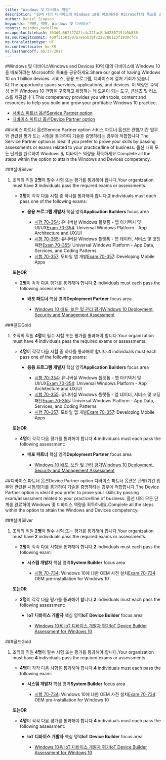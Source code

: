 ```yaml
---
title: "Windows 및 디바이스 역량"
description: "10억 대의 디바이스에 Windows 10을 배포하려는 Microsoft의 목표를 공유하세요. 서비스, 응용 프로그램, 디바이스에 걸쳐 기회가 있습니다. 이 역량은 수익성 높은 Windows 10 관행을 구축하고 확장하는 데 도움이 되는 도구, 콘텐츠 및 리소스를 제공합니다."
author: Daniel Simpson
keywords: "역량, 역량, Windows 및 디바이스"
robots: noindex,nofollow
ms.openlocfilehash: 363d9a562f2742fc4c221ac8db4280719fb5b830
ms.sourcegitcommit: 400f31501507a78a5b38fc228780125f19d0cfc6
ms.translationtype: HT
ms.contentlocale: ko-KR
ms.lasthandoff: 06/27/2017
---
```

#<a name="windows-and-devices"></a><span data-ttu-id="19983-106">Windows 및 디바이스</span><span class="sxs-lookup"><span data-stu-id="19983-106">Windows and Devices</span></span> 
<span data-ttu-id="19983-107">10억 대의 디바이스에 Windows 10을 배포하려는 Microsoft의 목표를 공유하세요.</span><span class="sxs-lookup"><span data-stu-id="19983-107">Share our goal of having Windows 10 on 1 billion devices.</span></span> <span data-ttu-id="19983-108">서비스, 응용 프로그램, 디바이스에 걸쳐 기회가 있습니다.</span><span class="sxs-lookup"><span data-stu-id="19983-108">The opportunity spans services, applications, and devices.</span></span> <span data-ttu-id="19983-109">이 역량은 수익성 높은 Windows 10 관행을 구축하고 확장하는 데 도움이 되는 도구, 콘텐츠 및 리소스를 제공합니다.</span><span class="sxs-lookup"><span data-stu-id="19983-109">This competency provides you with tools, content and resources to help you build and grow your profitable Windows 10 practice.</span></span>

- [<span data-ttu-id="19983-110">서비스 파트너 옵션</span><span class="sxs-lookup"><span data-stu-id="19983-110">Service Partner option</span></span>](#service-partner-option)
- [<span data-ttu-id="19983-111">디바이스 파트너 옵션</span><span class="sxs-lookup"><span data-stu-id="19983-111">Device Partner option</span></span>](#device-partner-option)

##<a name="service-partner-option"></a><span data-ttu-id="19983-112">서비스 파트너 옵션</span><span class="sxs-lookup"><span data-stu-id="19983-112">Service Partner option</span></span>
<span data-ttu-id="19983-113">서비스 파트너 옵션은 관행/기간 업무와 관련된 평가 또는 시험을 통과하여 기술을 증명하려는 경우에 적합합니다.</span><span class="sxs-lookup"><span data-stu-id="19983-113">The Service Partner option is ideal if you prefer to prove your skills by passing assessments or exams related to your practice/line of business.</span></span> <span data-ttu-id="19983-114">옵션 내의 모든 단계를 완료하여 Windows 및 디바이스 역량을 획득하세요.</span><span class="sxs-lookup"><span data-stu-id="19983-114">Complete all the steps within the option to attain the Windows and Devices competency.</span></span>

###<a name="silver"></a><span data-ttu-id="19983-115">실버</span><span class="sxs-lookup"><span data-stu-id="19983-115">Silver</span></span>
1. <span data-ttu-id="19983-116">조직의 직원 **2명**이 필수 시험 또는 평가를 통과해야 합니다.</span><span class="sxs-lookup"><span data-stu-id="19983-116">Your organization must have **2** individuals pass the required exams or assessments.</span></span>

    - <span data-ttu-id="19983-117">**2명**이 각각 다음 시험 중 하나를 통과해야 합니다.</span><span class="sxs-lookup"><span data-stu-id="19983-117">**2** individuals must each pass one of the following exams:</span></span>

        - <span data-ttu-id="19983-118">**응용 프로그램 개발자** 핵심 영역</span><span class="sxs-lookup"><span data-stu-id="19983-118">**Application Builders** focus area</span></span>

            - <span data-ttu-id="19983-119">[시험 70-354](https://www.microsoft.com/en-us/learning/exam-70-354.aspx): 유니버설 Windows 플랫폼 - 앱 아키텍처 및 UI/UX</span><span class="sxs-lookup"><span data-stu-id="19983-119">[Exam 70-354](https://www.microsoft.com/en-us/learning/exam-70-354.aspx): Universal Windows Platform - App Architecture and UX/UI</span></span>
            - <span data-ttu-id="19983-120">[시험 70-355](https://www.microsoft.com/en-us/learning/exam-70-355.aspx): 유니버설 Windows 플랫폼 - 앱 데이터, 서비스 및 코딩 패턴</span><span class="sxs-lookup"><span data-stu-id="19983-120">[Exam 70-355](https://www.microsoft.com/en-us/learning/exam-70-355.aspx): Universal Windows Platform - App Data, Services, and Coding Patterns</span></span>
            - <span data-ttu-id="19983-121">[시험 70-357](https://www.microsoft.com/en-us/learning/exam-70-357.aspx): 모바일 앱 개발</span><span class="sxs-lookup"><span data-stu-id="19983-121">[Exam 70-357](https://www.microsoft.com/en-us/learning/exam-70-357.aspx): Developing Mobile Apps</span></span>

    **<span data-ttu-id="19983-122">또는</span><span class="sxs-lookup"><span data-stu-id="19983-122">OR</span></span>**

    - <span data-ttu-id="19983-123">**2명**이 각각 다음 평가를 통과해야 합니다.</span><span class="sxs-lookup"><span data-stu-id="19983-123">**2** individuals must each pass the following assessment:</span></span>

        - <span data-ttu-id="19983-124">**배포 파트너** 핵심 영역</span><span class="sxs-lookup"><span data-stu-id="19983-124">**Deployment Partner** focus area</span></span>

            - [<span data-ttu-id="19983-125">Windows 10 배포, 보안 및 관리 평가</span><span class="sxs-lookup"><span data-stu-id="19983-125">Windows 10 Deployment, Security and Management Assessment</span></span>](https://partneruniversity.microsoft.com/?whr=uri:MicrosoftAccount&courseId=16022&scoId=eGcisv8BC_3806265419)

###<a name="gold"></a><span data-ttu-id="19983-126">골드</span><span class="sxs-lookup"><span data-stu-id="19983-126">Gold</span></span>
1. <span data-ttu-id="19983-127">조직의 직원 **4명**이 필수 시험 또는 평가를 통과해야 합니다.</span><span class="sxs-lookup"><span data-stu-id="19983-127">Your organization must have **4** individuals pass the required exams or assessments.</span></span>
    - <span data-ttu-id="19983-128">**4명**이 각각 다음 시험 중 하나를 통과해야 합니다.</span><span class="sxs-lookup"><span data-stu-id="19983-128">**4** individuals must each pass one of the following exams:</span></span>
        - <span data-ttu-id="19983-129">**응용 프로그램 개발자** 핵심 영역</span><span class="sxs-lookup"><span data-stu-id="19983-129">**Application Builders** focus area</span></span>

            - <span data-ttu-id="19983-130">[시험 70-354](https://www.microsoft.com/en-us/learning/exam-70-354.aspx): 유니버설 Windows 플랫폼 - 앱 아키텍처 및 UI/UX</span><span class="sxs-lookup"><span data-stu-id="19983-130">[Exam 70-354](https://www.microsoft.com/en-us/learning/exam-70-354.aspx): Universal Windows Platform - App Architecture and UX/UI</span></span>
            - <span data-ttu-id="19983-131">[시험 70-355](https://www.microsoft.com/en-us/learning/exam-70-355.aspx): 유니버설 Windows 플랫폼 - 앱 데이터, 서비스 및 코딩 패턴</span><span class="sxs-lookup"><span data-stu-id="19983-131">[Exam 70-355](https://www.microsoft.com/en-us/learning/exam-70-355.aspx): Universal Windows Platform - App Data, Services, and Coding Patterns</span></span>
            - <span data-ttu-id="19983-132">[시험 70-357](https://www.microsoft.com/en-us/learning/exam-70-357.aspx): 모바일 앱 개발</span><span class="sxs-lookup"><span data-stu-id="19983-132">[Exam 70-357](https://www.microsoft.com/en-us/learning/exam-70-357.aspx): Developing Mobile Apps</span></span>

    **<span data-ttu-id="19983-133">또는</span><span class="sxs-lookup"><span data-stu-id="19983-133">OR</span></span>**

    - <span data-ttu-id="19983-134">**4명**이 각각 다음 평가를 통과해야 합니다.</span><span class="sxs-lookup"><span data-stu-id="19983-134">**4** individuals must each pass the following assessment:</span></span>

        - <span data-ttu-id="19983-135">**배포 파트너** 핵심 영역</span><span class="sxs-lookup"><span data-stu-id="19983-135">**Deployment Partner** focus area</span></span>

            - [<span data-ttu-id="19983-136">Windows 10 배포, 보안 및 관리 평가</span><span class="sxs-lookup"><span data-stu-id="19983-136">Windows 10 Deployment, Security and Management Assessment</span></span>](https://partneruniversity.microsoft.com/?whr=uri:MicrosoftAccount&courseId=16022&scoId=eGcisv8BC_3806265419)

##<a name="device-partner-option"></a><span data-ttu-id="19983-137">디바이스 파트너 옵션</span><span class="sxs-lookup"><span data-stu-id="19983-137">Device Partner option</span></span>
<span data-ttu-id="19983-138">디바이스 파트너 옵션은 관행/기간 업무와 관련된 시험/평가를 통과하여 기술을 증명하려는 경우에 적합합니다.</span><span class="sxs-lookup"><span data-stu-id="19983-138">The Device Partner option is ideal if you prefer to prove your skills by passing exam/assessment related to your practice/line of business.</span></span> <span data-ttu-id="19983-139">옵션 내의 모든 단계를 완료하여 Windows 및 디바이스 역량을 획득하세요.</span><span class="sxs-lookup"><span data-stu-id="19983-139">Complete all the steps within the option to attain the Windows and Devices competency.</span></span>

###<a name="silver"></a><span data-ttu-id="19983-140">실버</span><span class="sxs-lookup"><span data-stu-id="19983-140">Silver</span></span>
1. <span data-ttu-id="19983-141">조직의 직원 **2명**이 필수 시험 또는 평가를 통과해야 합니다.</span><span class="sxs-lookup"><span data-stu-id="19983-141">Your organization must have **2** individuals pass the required exams or assessments.</span></span>

    - <span data-ttu-id="19983-142">**2명**이 각각 다음 시험을 통과해야 합니다.</span><span class="sxs-lookup"><span data-stu-id="19983-142">**2** individuals must each pass the following exam:</span></span>

        - <span data-ttu-id="19983-143">**시스템 개발자** 핵심 영역</span><span class="sxs-lookup"><span data-stu-id="19983-143">**System Builder** focus area</span></span>

            - <span data-ttu-id="19983-144">[시험 70-734](https://www.microsoft.com/en-us/learning/exam-70-734.aspx): Windows 10에 대한 OEM 사전 설치</span><span class="sxs-lookup"><span data-stu-id="19983-144">[Exam 70-734](https://www.microsoft.com/en-us/learning/exam-70-734.aspx): OEM pre-installation for Windows 10</span></span>

    **<span data-ttu-id="19983-145">또는</span><span class="sxs-lookup"><span data-stu-id="19983-145">OR</span></span>**

    - <span data-ttu-id="19983-146">**2명**이 각각 다음 평가를 통과해야 합니다.</span><span class="sxs-lookup"><span data-stu-id="19983-146">**2** individuals must each pass the following assessment:</span></span>

        - <span data-ttu-id="19983-147">**IoT 디바이스 개발자** 핵심 영역</span><span class="sxs-lookup"><span data-stu-id="19983-147">**IoT Device Builder** focus area</span></span>

            - [<span data-ttu-id="19983-148">Windows 10용 IoT 디바이스 개발자 평가</span><span class="sxs-lookup"><span data-stu-id="19983-148">IoT Device Builder Assessment for Windows 10</span></span>](https://partneruniversity.microsoft.com/?whr=uri:MicrosoftAccount&courseId=15887&scoId=mwJPK2B8B_9004778676)

###<a name="gold"></a><span data-ttu-id="19983-149">골드</span><span class="sxs-lookup"><span data-stu-id="19983-149">Gold</span></span>
1. <span data-ttu-id="19983-150">조직의 직원 **4명**이 필수 시험 또는 평가를 통과해야 합니다.</span><span class="sxs-lookup"><span data-stu-id="19983-150">Your organization must have **4** individuals pass the required exams or assessments.</span></span>

    - <span data-ttu-id="19983-151">**4명**이 각각 다음 시험을 통과해야 합니다.</span><span class="sxs-lookup"><span data-stu-id="19983-151">**4** individuals must each pass the following exam:</span></span>

        - <span data-ttu-id="19983-152">**시스템 개발자** 핵심 영역</span><span class="sxs-lookup"><span data-stu-id="19983-152">**System Builder** focus area</span></span>

            - <span data-ttu-id="19983-153">[시험 70-734](https://www.microsoft.com/en-us/learning/exam-70-734.aspx): Windows 10에 대한 OEM 사전 설치</span><span class="sxs-lookup"><span data-stu-id="19983-153">[Exam 70-734](https://www.microsoft.com/en-us/learning/exam-70-734.aspx): OEM pre-installation for Windows 10</span></span>

    **<span data-ttu-id="19983-154">또는</span><span class="sxs-lookup"><span data-stu-id="19983-154">OR</span></span>**

    - <span data-ttu-id="19983-155">**4명**이 각각 다음 평가를 통과해야 합니다.</span><span class="sxs-lookup"><span data-stu-id="19983-155">**4** individuals must each pass the following assessment:</span></span>

        - <span data-ttu-id="19983-156">**IoT 디바이스 개발자** 핵심 영역</span><span class="sxs-lookup"><span data-stu-id="19983-156">**IoT Device Builder** focus area</span></span>
        
            - [<span data-ttu-id="19983-157">Windows 10용 IoT 디바이스 개발자 평가</span><span class="sxs-lookup"><span data-stu-id="19983-157">IoT Device Builder Assessment for Windows 10</span></span>](https://partneruniversity.microsoft.com/?whr=uri:MicrosoftAccount&courseId=15887&scoId=mwJPK2B8B_9004778676)

            



 


